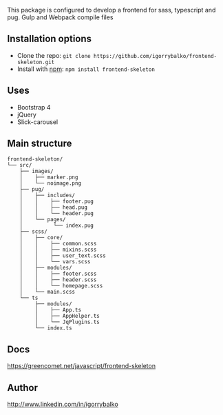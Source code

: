 This package is configured to develop a frontend for sass, typescript and pug. Gulp and Webpack compile files
## Installation options
- Clone the repo: `git clone https://github.com/igorrybalko/frontend-skeleton.git`
- Install with [npm](https://www.npmjs.com/): `npm install frontend-skeleton`
## Uses
- Bootstrap 4
- jQuery
- Slick-carousel
## Main structure
```
frontend-skeleton/
└── src/
    ├── images/
    │    ├── marker.png
    │    └── noimage.png
    ├── pug/
    │    ├── includes/
    │    │    ├── footer.pug
    │    │    ├── head.pug
    │    │    └── header.pug
    │    └── pages/
    │          └── index.pug
    ├── scss/
    │    ├── core/
    │    │    ├── common.scss
    │    │    ├── mixins.scss
    │    │    ├── user_text.scss
    │    │    └── vars.scss
    │    ├── modules/
    │    │    ├── footer.scss
    │    │    ├── header.scss
    │    │    └── homepage.scss
    │    └── main.scss
    └── ts
         ├── modules/
         │    ├── App.ts
         │    ├── AppHelper.ts
         │    └── JqPlugins.ts
         └── index.ts
```
## Docs
https://greencomet.net/javascript/frontend-skeleton
## Author
http://www.linkedin.com/in/igorrybalko
